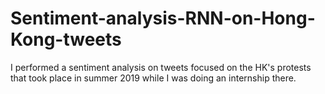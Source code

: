 # Sentiment-analysis-RNN-on-Hong-Kong-tweets
I performed a sentiment analysis on tweets focused on the HK's protests that took place in summer 2019 while I was doing an internship there. 
